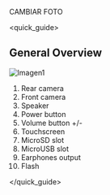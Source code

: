 CAMBIAR FOTO

<quick_guide>
## General Overview

![Imagen1](http://static.energysistem.com/images/manuals/42238/55d31624c5499.jpg)

1.	Rear camera
2.	Front camera
3.	Speaker
4.	Power button
5.	Volume button +/-
6.	Touchscreen
7.	MicroSD slot
8.	MicroUSB slot
9.	Earphones output
10.	Flash


</quick_guide>
